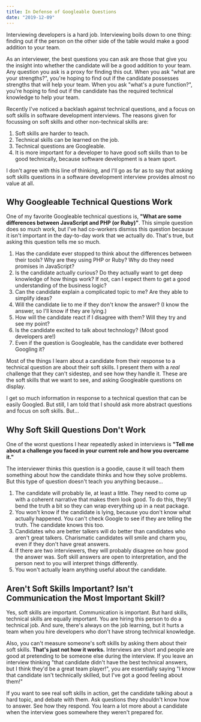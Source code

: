 ```yaml
---
title: In Defense of Googleable Questions
date: "2019-12-09"
---
```


Interviewing developers is a hard job. Interviewing boils down to one thing: finding out if the person on the other side of the table would make a good addition to your team.

As an interviewer, the best questions you can ask are those that give you the insight into whether the candidate will be a good addition to your team. Any question you ask is a proxy for finding this out. When you ask "what are your strengths?", you're hoping to find out if the candidate possesses strengths that will help your team. When you ask "what's a pure function?", you're hoping to find out if the candidate has the required technical knowledge to help your team.

Recently I've noticed a backlash against technical questions, and a focus on soft skills in software development interviews. The reasons given for focussing on soft skills and other non-technical skills are:

1. Soft skills are harder to teach.
2. Technical skills can be learned on the job.
3. Technical questions are Googleable.
4. It is more important for a developer to have good soft skills than to be good technically, because software development is a team sport.

I don't agree with this line of thinking, and I'll go as far as to say that asking soft skills questions in a software development interview provides almost no value at all.

## Why Googleable Technical Questions Work

One of my favorite Googleable technical questions is, **"What are some differences between JavaScript and PHP (or Ruby)"**. This simple question does so much work, but I've had co-workers dismiss this question because it isn't important in the day-to-day work that we actually do. That's true, but asking this question tells me so much.

1. Has the candidate ever stopped to think about the differences between their tools? Why are they using PHP or Ruby? Why do they need promises in JavaScript?
2. Is the candidate actually curious? Do they actually want to get deep knowledge of how things work? If not, can I expect them to get a good understanding of the business logic?
3. Can the candidate explain a complicated topic to me? Are they able to simplify ideas?
4. Will the candidate lie to me if they don't know the answer? (I know the answer, so I'll know if they are lying.)
5. How will the candidate react if I disagree with them? Will they try and see my point?
6. Is the candidate excited to talk about technology? (Most good developers are!)
7. Even if the question is Googleable, has the candidate ever bothered Googling it?

Most of the things I learn about a candidate from their response to a technical question are about their soft skills. I present them with a _real_ challenge that they can't sidestep, and see how they handle it. These are the soft skills that we want to see, and asking Googleable questions on display.

I get so much information in response to a technical question that can be easily Googled. But still, I am told that I should ask more abstract questions and focus on soft skills. But...

## Why Soft Skill Questions Don't Work

One of the worst questions I hear repeatedly asked in interviews is **"Tell me about a challenge you faced in your current role and how you overcame it."**

The interviewer thinks this question is a goodie, cause it will teach them something about how the candidate thinks and how they solve problems. But this type of question doesn't teach you anything because...

1. The candidate will probably lie, at least a little. They need to come up with a coherent narrative that makes them look good. To do this, they'll bend the truth a bit so they can wrap everything up in a neat package.
2. You won't know if the candidate is lying, because you don't know what actually happened. You can't check Google to see if they are telling the truth. The candidate knows this too.
3. Candidates who are better talkers will do better than candidates who aren't great talkers. Charismatic candidates will smile and charm you, even if they don't have great answers.
4. If there are two interviewers, they will probably disagree on how good the answer was. Soft skill answers are open to interpretation, and the person next to you will interpret things differently.
5. You won't actually learn anything useful about the candidate.

## Aren't Soft Skills Important? Isn't Communication the Most Important Skill?

Yes, soft skills are important. Communication is important. But hard skills, technical skills are equally important. You are hiring this person to do a technical job. And sure, there's always on the job learning, but it hurts a team when you hire developers who don't have strong technical knowledge.

Also, you can't measure someone's soft skills by asking them about their soft skills. **That's just not how it works.** Interviews are short and people are good at pretending to be someone else during the interview. If you leave an interview thinking "that candidate didn't have the best technical answers, but I think they'd be a great team player!", you are essentially saying "I know that candidate isn't technically skilled, but I've got a good feeling about them!"

If you want to see real soft skills in action, get the candidate talking about a hard topic, and debate with them. Ask questions they shouldn't know how to answer. See how they respond. You learn a lot more about a candidate when the interview goes somewhere they weren't prepared for.
